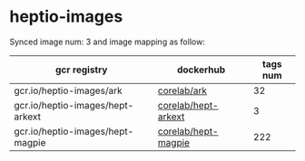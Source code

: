 # heptio-images


Synced image num: 3 and image mapping as follow:



|  gcr registry | dockerhub | tags num |
|-------------- | -------------- | -------------- | 
| gcr.io/heptio-images/ark | [corelab/ark](https://hub.docker.com/r/corelab/ark) | 32 | 
| gcr.io/heptio-images/hept-arkext | [corelab/hept-arkext](https://hub.docker.com/r/corelab/hept-arkext) | 3 | 
| gcr.io/heptio-images/hept-magpie | [corelab/hept-magpie](https://hub.docker.com/r/corelab/hept-magpie) | 222 | 

